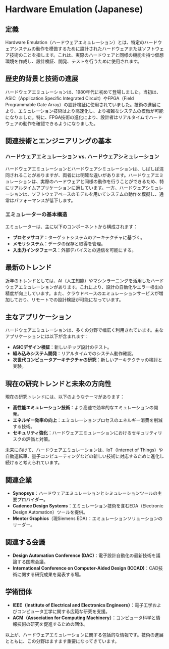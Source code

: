 # Hardware Emulation (Japanese)

## 定義
Hardware Emulation（ハードウェアエミュレーション）とは、特定のハードウェアシステムの動作を模倣するために設計されたハードウェアまたはソフトウェア技術のことを指します。これは、実際のハードウェアと同様の機能を持つ仮想環境を作成し、設計検証、開発、テストを行うために使用されます。

## 歴史的背景と技術の進展
ハードウェアエミュレーションは、1980年代に初めて登場しました。当初は、ASIC（Application Specific Integrated Circuit）やFPGA（Field Programmable Gate Array）の設計検証に使用されていました。技術の進展により、エミュレーション技術はより高速化し、より複雑なシステムの模倣が可能になりました。特に、FPGA技術の進化により、設計者はリアルタイムでハードウェアの動作を確認できるようになりました。

## 関連技術とエンジニアリングの基本
### ハードウェアエミュレーション vs. ハードウェアシミュレーション
ハードウェアエミュレーションとハードウェアシミュレーションは、しばしば混同されることがありますが、両者には明確な違いがあります。ハードウェアエミュレーションは、実際のハードウェアと同様の動作を行うことができるため、特にリアルタイムアプリケーションに適しています。一方、ハードウェアシミュレーションは、ソフトウェアベースのモデルを用いてシステムの動作を模擬し、通常はパフォーマンスが低下します。

### エミュレーターの基本構造
エミュレーターは、主に以下のコンポーネントから構成されます：
- **プロセッサコア**：ターゲットシステムのアーキテクチャに基づく。
- **メモリシステム**：データの保存と取得を管理。
- **入出力インタフェース**：外部デバイスとの通信を可能にする。

## 最新のトレンド
近年のトレンドとしては、AI（人工知能）やマシンラーニングを活用したハードウェアエミュレーションがあります。これにより、設計の自動化やエラー検出の精度が向上しています。また、クラウドベースのエミュレーションサービスが増加しており、リモートでの設計検証が可能になっています。

## 主なアプリケーション
ハードウェアエミュレーションは、多くの分野で幅広く利用されています。主なアプリケーションには以下が含まれます：
- **ASICデザイン検証**：新しいチップ設計のテスト。
- **組み込みシステム開発**：リアルタイムでのシステム動作確認。
- **次世代コンピュータアーキテクチャの研究**：新しいアーキテクチャの検討と実験。

## 現在の研究トレンドと未来の方向性
現在の研究トレンドには、以下のようなテーマがあります：
- **高性能エミュレーション技術**：より高速で効率的なエミュレーションの開発。
- **エネルギー効率の向上**：エミュレーションプロセスのエネルギー消費を削減する技術。
- **セキュリティ強化**：ハードウェアエミュレーションにおけるセキュリティリスクの評価と対策。

未来に向けて、ハードウェアエミュレーションは、IoT（Internet of Things）や自動運転車、量子コンピューティングなどの新しい技術に対応するために進化し続けると考えられています。

## 関連企業
- **Synopsys**：ハードウェアエミュレーションとシミュレーションツールの主要プロバイダー。
- **Cadence Design Systems**：エミュレーション技術を含むEDA（Electronic Design Automation）ツールを提供。
- **Mentor Graphics**（現Siemens EDA）：エミュレーションソリューションのリーダー。

## 関連する会議
- **Design Automation Conference (DAC)**：電子設計自動化の最新技術を議論する国際会議。
- **International Conference on Computer-Aided Design (ICCAD)**：CAD技術に関する研究成果を発表する場。

## 学術団体
- **IEEE（Institute of Electrical and Electronics Engineers）**：電子工学およびコンピュータ工学に関する広範な研究を支援。
- **ACM（Association for Computing Machinery）**：コンピュータ科学と情報技術の研究を促進するための団体。

以上が、ハードウェアエミュレーションに関する包括的な情報です。技術の進展とともに、この分野はますます重要になってきています。